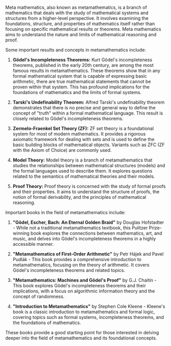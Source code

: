 Meta mathematics, also known as metamathematics, is a branch of mathematics that deals with the study of mathematical systems and structures from a higher-level perspective. It involves examining the foundations, structure, and properties of mathematics itself rather than focusing on specific mathematical results or theorems. Meta mathematics aims to understand the nature and limits of mathematical reasoning and proof.

Some important results and concepts in metamathematics include:

1. **Gödel's Incompleteness Theorems:** Kurt Gödel's incompleteness theorems, published in the early 20th century, are among the most famous results in metamathematics. These theorems show that in any formal mathematical system that is capable of expressing basic arithmetic, there are true mathematical statements that cannot be proven within that system. This has profound implications for the foundations of mathematics and the limits of formal systems.

2. **Tarski's Undefinability Theorem:** Alfred Tarski's undefinability theorem demonstrates that there is no precise and general way to define the concept of "truth" within a formal mathematical language. This result is closely related to Gödel's incompleteness theorems.

3. **Zermelo-Fraenkel Set Theory (ZF):** ZF set theory is a foundational system for most of modern mathematics. It provides a rigorous axiomatic framework for dealing with sets and is used to define the basic building blocks of mathematical objects. Variants such as ZFC (ZF with the Axiom of Choice) are commonly used.

4. **Model Theory:** Model theory is a branch of metamathematics that studies the relationships between mathematical structures (models) and the formal languages used to describe them. It explores questions related to the semantics of mathematical theories and their models.

5. **Proof Theory:** Proof theory is concerned with the study of formal proofs and their properties. It aims to understand the structure of proofs, the notion of formal derivability, and the principles of mathematical reasoning.

Important books in the field of metamathematics include:

1. **"Gödel, Escher, Bach: An Eternal Golden Braid"** by Douglas Hofstadter - While not a traditional metamathematics textbook, this Pulitzer Prize-winning book explores the connections between mathematics, art, and music, and delves into Gödel's incompleteness theorems in a highly accessible manner.

2. **"Metamathematics of First-Order Arithmetic"** by Petr Hájek and Pavel Pudlák - This book provides a comprehensive introduction to metamathematics, focusing on the theory of arithmetic. It covers Gödel's incompleteness theorems and related topics.

3. **"Metamathematics: Machines and Gödel's Proof"** by G.J. Chaitin - This book explores Gödel's incompleteness theorems and their implications, with a focus on algorithmic information theory and the concept of randomness.

4. **"Introduction to Metamathematics"** by Stephen Cole Kleene - Kleene's book is a classic introduction to metamathematics and formal logic, covering topics such as formal systems, incompleteness theorems, and the foundations of mathematics.

These books provide a good starting point for those interested in delving deeper into the field of metamathematics and its foundational concepts.